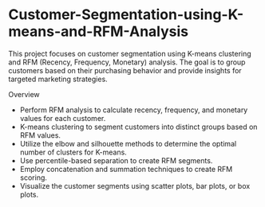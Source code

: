 # Customer-Segmentation-using-K-means-and-RFM-Analysis

This project focuses on customer segmentation using K-means clustering and RFM (Recency, Frequency, Monetary) analysis. The goal is to group customers based on their purchasing behavior and provide insights for targeted marketing strategies.

Overview
* Perform RFM analysis to calculate recency, frequency, and monetary values for each customer.
* K-means clustering to segment customers into distinct groups based on RFM values.
* Utilize the elbow and silhouette methods to determine the optimal number of clusters for K-means.
* Use percentile-based separation to create RFM segments.
* Employ concatenation and summation techniques to create RFM scoring.
* Visualize the customer segments using scatter plots, bar plots, or box plots.
